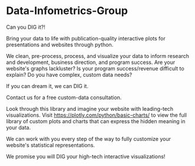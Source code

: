 # Data-Infometrics-Group

Can you DIG it?!

Bring your data to life with publication-quality interactive plots for presentations and websites through python.

We clean, pre-process, process, and visualize your data to inform research and development, business direction, and program success.
Are your website's graphs lackluster? Is your program success/revenue difficult to explain? Do you have complex, custom data needs?

If you can dream it, we can DIG it. 

Contact us for a free custom-data consultation. 

Look through this library and imagine your website with leading-tech visualizations. Visit https://plotly.com/python/basic-charts/ to view the full library of custom plots and charts that can express the hidden meaning in your data. 

We can work with you every step of the way to fully customize your website's statistical representations. 

We promise you will DIG your high-tech interactive visualizations!
